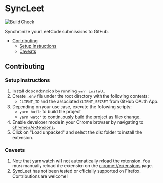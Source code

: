 # SyncLeet

![Build Check](https://github.com/SyncLeet/extension/actions/workflows/run-test.yml/badge.svg)

Synchronize your LeetCode submissions to GitHub.

- [Contributing](#contributing)
  - [Setup Instructions](#setup-instructions)
  - [Caveats](#caveats)

## Contributing

### Setup Instructions

1. Install dependencies by running `yarn install`.
2. Create `.env` file under the root directory with the following contents:
   - `CLIENT_ID` and the associated `CLIENT_SECRET` from GitHub OAuth App.
3. Depending on your use case, execute the following scripts:
   - `yarn build` to build the project.
   - `yarn watch` to continuously build the project as files change.
4. Enable developer mode in your Chrome browser by navigating to [chrome://extensions](chrome://extensions).
5. Click on "Load unpacked" and select the dist folder to install the extension.

### Caveats

1. Note that yarn watch will not automatically reload the extension. You must manually reload the extension on the [chrome://extensions](chrome://extensions) page.
2. SyncLeet has not been tested or officially supported on Firefox. Contributions are welcome!
